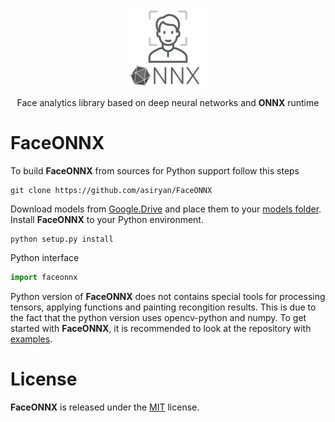 <p align="center"><img width="25%" src="FaceONNX.png" /></p>
<p align="center"> Face analytics library based on deep neural networks and <b>ONNX</b> runtime </p>  

# FaceONNX
To build **FaceONNX** from sources for Python support follow this steps
```
git clone https://github.com/asiryan/FaceONNX
```
Download models from [Google.Drive](https://drive.google.com/drive/folders/1gh1E0yWqgzRX3Cxsp_EtZ2BAVOxyVAPb?usp=sharing) and place them to your [models folder](faceonnx/models).  
Install **FaceONNX** to your Python environment.  
```
python setup.py install
```
Python interface  
```python
import faceonnx
```
Python version of **FaceONNX** does not contains special tools for processing tensors, applying functions and painting recongition results. This is due to the fact that the python version uses opencv-python and numpy. To get started with **FaceONNX**, it is recommended to look at the repository with [examples](examples).  

# License
**FaceONNX** is released under the [MIT](LICENSE) license.
